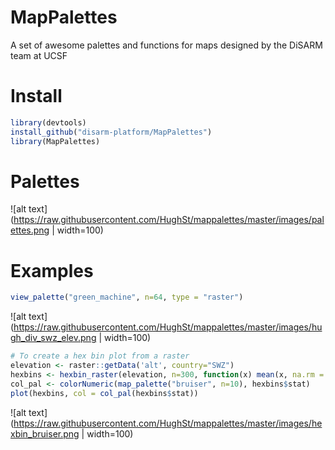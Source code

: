 # MapPalettes
A set of awesome palettes and functions for maps designed by the DiSARM team at UCSF

# Install
```r
library(devtools)  
install_github("disarm-platform/MapPalettes")
library(MapPalettes)
```
# Palettes
![alt text](https://raw.githubusercontent.com/HughSt/mappalettes/master/images/palettes.png | width=100)

# Examples
```r
view_palette("green_machine", n=64, type = "raster") 
```
![alt text](https://raw.githubusercontent.com/HughSt/mappalettes/master/images/hugh_div_swz_elev.png | width=100)

```r
# To create a hex bin plot from a raster
elevation <- raster::getData('alt', country="SWZ")
hexbins <- hexbin_raster(elevation, n=300, function(x) mean(x, na.rm = TRUE))
col_pal <- colorNumeric(map_palette("bruiser", n=10), hexbins$stat)
plot(hexbins, col = col_pal(hexbins$stat))
```
![alt text](https://raw.githubusercontent.com/HughSt/mappalettes/master/images/hexbin_bruiser.png | width=100)